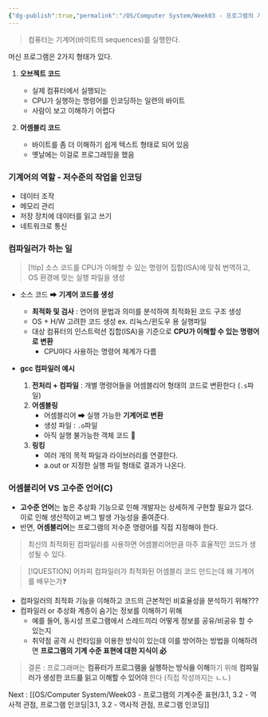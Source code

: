 ```yaml
---
{"dg-publish":true,"permalink":"/OS/Computer System/Week03 - 프로그램의 기계수준 표현/3.0 시작/","noteIcon":"","created":"2025-07-28T15:30:33.927+09:00","updated":"2025-08-01T01:14:33.721+09:00"}
---
```




> 컴퓨터는 기계어(바이트의 sequences)를 실행한다. 

머신 프로그램은 2가지 형태가 있다.
1. **오브젝트 코드** 
	- 실제 컴퓨터에서 실행되는 
	- CPU가 실행하는 명령어를 인코딩하는 일련의 바이트
	- 사람이 보고 이해하기 어렵다
	  
2. **어셈블리 코드** 
	- 바이트를 좀 더 이해하기 쉽게 텍스트 형태로 되어 있음 
	- 옛날에는 이걸로 프로그래밍을 했음 


### 기계어의 역할 - 저수준의 작업을 인코딩
- 데이터 조작
- 메모리 관리
- 저장 장치에 데이터를 읽고 쓰기 
- 네트워크로 통신 


### 컴파일러가 하는 일

>[!tip] 소스 코드를 CPU가 이해할 수 있는 명령어 집합(ISA)에 맞춰 번역하고, OS 환경에 맞는 실행 파일을 생성

- 소스 코드 ➡ **기계어 코드를 생성** 
	- **최적화 및 검사** : 언어의 문법과 의미를 분석하여 최적화된 코드 구조 생성 
	- OS + H/W 고려한 코드 생성 ex. 리눅스/윈도우 용 실행파일
	- 대상 컴퓨터의 인스트럭션 집합(ISA)을 기준으로 **CPU가 이해할 수 있는 명령어로 변환**
		- CPU마다 사용하는 명령어 체계가 다름 
			
- **gcc 컴파일러 예시** 
	1. **전처리 + 컴파일** : 개별 명령어들을 어셈블리어 형태의 코드로 변환한다 (`.s`파일)
	2. **어셈블링**
		- 어셈블리어 ➡ 실행 가능한 **기계어로 변환** 
		- 생성 파일 : `.o`파일 
		- 아직 실행 불가능한 객체 코드 💢
	3. **링킹** 
		- 여러 개의 목적 파일과 라이브러리를 연결한다.
		- a.out or 지정한 실행 파일 형태로 결과가 나온다. 



### 어셈블리어 VS 고수준 언어(C)

- **고수준 언어**는 높은 추상화 기능으로 인해 개발자는 상세하게 구현할 필요가 없다. 이로 인해 생산적이고 버그 발생 가능성을 줄여준다. 
- 반면, **어셈블리어**는 프로그램의 저수준 명령어를 직접 지정해야 한다.

> 최신의 최적화된 컴파일러를 사용하면 어셈블리어만큼 아주 효율적인 코드가 생성될 수 있다.


>[!QUESTION] 어차피 컴파일러가 최적화된 어셈블리 코드 만드는데 왜 기계어를 배우는가❓

- 컴파일러의 최적화 기능을 이해하고 코드의 근본적인 비효율성을 분석하기 위해???
- 컴파일러 or 추상화 계층이 숨기는 정보를 이해하기 위해 
	- 예를 들어, 동시성 프로그램에서 스레드끼리 어떻게 정보를 공유/비공유 할 수 있는지 
	- 취약점 공격 시 런타임을 이용한 방식이 있는데 이를 방어하는 방법을 이해하려면 **프로그램의 기계 수준 표현에 대한 지식이 必** 

> 결론 : 프로그래머는 **컴퓨터가 프로그램을 실행하는 방식을 이해**하기 위해  **컴파일러가 생성한 코드를 읽고 이해할 수 있어야** 한다 (직접 작성까지는 ㄴㄴ)



Next : [[OS/Computer System/Week03 - 프로그램의 기계수준 표현/3.1, 3.2 - 역사적 관점, 프로그램 인코딩\|3.1, 3.2 - 역사적 관점, 프로그램 인코딩]]